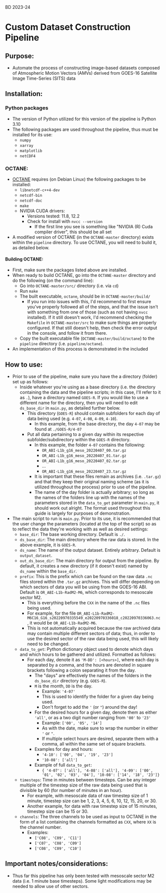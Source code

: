 BD 2023-24

# Custom Dataset Construction Pipeline

## Purpose:
- Automate the process of constructing image-based datasets composed of Atmospheric Motion Vectors (AMVs) derived from GOES-16 Satellite Image Time-Series (SITS) data

## Installation:
### Python packages
- The version of Python utilized for this version of the pipeline is Python 3.10
- The following packages are used throughout the pipeline, thus must be installed for its use:
    - `numpy`
    - `xarray`
    - `matplotlib`
    - `netCDF4`
### OCTANE:
- [OCTANE](https://github.com/JasonApke/OCTANE) requires (on Debian Linux) the following packages to be installed:
    - `libnetcdf-c++4-dev`
    - `netcdf-bin`
    - `netcdf-doc`
    - `make`
    - NVIDIA CUDA drivers:
        - Versions tested: 11.8, 12.2
        - Check for install with `nvcc --version`
            - If the first line you see is something like "NVIDIA (R) Cuda compiler driver", this should be all set
- A modified version of OCTANE (in the `OCTANE-master` directory) exists within the `pipeline` directory. To use OCTANE, you will need to build it, as detailed below.
#### Building OCTANE:
- First, make sure the packages listed above are installed.
- When ready to build OCTANE, go into the `OCTANE-master` directory and do the following (on the command line):
    - Go into `OCTANE-master/src/` directory (i.e. via `cd`)
    - Run `make`
    - The built executable, `octane`, should be in `OCTANE-master/build/`
        - If you run into issues with this, I'd recommend to first ensure you've properly followed all of the steps, and that the issue isn't with something from one of those (such as not having `nvcc` installed). If it still doesn't work, I'd recommend checking the `Makefile` in `OCTANE-master/src` to make sure things are properly configured. If that still doesn't help, then check the error output in the console, and follow it from there.
    - Copy the built executable file (`OCTANE-master/build/octane`) to the `pipeline` directory (i.e. `pipeline/octane`).
- An implementation of this process is demonstrated in the included 


## How to use:
- Prior to use of the pipeline, make sure you have the a directory (folder) set up as follows:
    - Inside whatever you're using as a base directory (i.e. the directory containing the data and the pipeline scripts; in this case, I'll refer to it as `.`), have a directory named `GOES-R`. If you would like to use a different name for the directory, then you will need to edit `ds_base_dir` in `main.py`, as detailed further below.
        - This directory (`GOES-R`) should contain subfolders for each day of data being used (e.g. `4-07`, `4-08`, `4-09`, `4-10`).
            - In this example, from the base directory, the day `4-07` may be found at `./GOES-R/4-07`
        - Put all data pertaining to a given day within its respective subfolder/subdirectory within the `GOES-R` directory.
            - In this example, the folder `4-07` contains the following:
                - `OR_ABI-L1b_g16_meso_20220407_00.tar.gz`
                - `OR_ABI-L1b_g16_meso_20220407_01.tar.gz`
                - `OR_ABI-L1b_g16_meso_20220407_02.tar.gz`
                - ...
                - `OR_ABI-L1b_g16_meso_20220407_23.tar.gz`
            - It is important that these files remain as archives (i.e. `.tar.gz`) and that they keep their original naming scheme (as it is utilized throughout the process) prior to use of the pipeline.
            - The name of the day folder is actually arbitrary; so long as the names of the folders line up with the names of the parameters stored in the `data_to_get` parameter in `main.py`, it should work out alright. The format used throughout this guide is largely for purposes of demonstration.
- The main script to run is `main.py`. Prior to its use, it is recommended that the user change the parameters (located at the top of the script) so as to reflect the data they're working with as well as desired settings:
    - `base_dir`: The base working directory. Default is `./`.
    - `ds_base_dir`: The main directory where the raw data is stored. In the above example, it is `GOES-R`.
    - `ds_name`: The name of the output dataset. Entirely arbitrary. Default is `output_dataset`.
    - `out_ds_base_dir`: The main directory for output from the pipeline. By default, it creates a new directory (if it doesn't exist) named by `ds_name` within the `base_dir`.
    - `prefix`: This is the prefix which can be found on the raw data `.nc` files stored within the `.tar.gz` archives. This will differ depending on which sectors of data you will be using from the GOES-16 ABI. Default is `OR_ABI-L1b-RadM2-M6`, which corresponds to mesoscale sector M2.
        - This is everything before the `CXX` in the name of the `.nc` files being used. 
        - For example, for the file `OR_ABI-L1b-RadM2-M6C16_G16_s20220970335549_e20220970336018_c20220970336063.nc`, it would be `OR_ABI-L1b-RadM2-M6`. 
        - This is not automatically acquired because the raw archived data may contain multiple different sectors of data; thus, in order to use the desired sector of the raw data being used, this will likely need to be changed.
    - `data_to_get`: Python dictionary object used to denote which days and which hours to be gathered and utilized. Formatted as follows:
        - For each day, denote it as `'M-DD': [<hours>]`, where each day is separated by a comma, and the hours are denoted in square brackets following a colon separating it from the day.
            - The "days" are effectively the names of the folders in the `ds_base_dir` directory (e.g. `GOES-R`).
            - `M` is the month, `DD` is the day.
                - Example: `'4-07'`
                - This is used to identify the folder for a given day being used.
                - Don't forget to add the `'` (or `"`) around the day!
            - For the desired hours for a given day, denote them as either `'all'`, or as a two digit number ranging from `'00'` to `'23'`
                - Example: `['00', '05', '14']`
                - As with the date, make sure to wrap the number in either `'` or `"`.
                - If multiple select hours are desired, separate them with a comma, all within the same set of square brackets.
            - Examples for day and hours:
                - `'4-10': ['00', '04', '19', '23']`
                - `'10-08': ['all']`
            - Example of full `data_to_get`: 
                - `{ '4-07': ['all'], '4-08': ['all'], '4-09': ['00', '01', '02', '03', '04'], '10-08': ['14', '18', '23']}`
    - `timesteps`: Time in minutes between timesteps. Can be any integer multiple of the timestep size of the raw data being used that is divisible by 60 (for number of minutes in an hour).
        - For example, with mesoscale data of raw timestep size of 1 minute, timestep size can be 1, 2, 3, 4, 5, 6, 10, 12, 15, 20, or 30.
        - Another example, for data with raw timestep size of 15 minutes, timestep size can be 15 or 30.
    - `channels`: The three channels to be used as input to OCTANE in the form of a list containing the channels formatted as `CXX`, where `XX` is the channel number.
        - Examples:
            - `['C08', 'C09', 'C11']`
            - `['C07', 'C08', 'C09']`
            - `['C08', 'C09', 'C10']`    
    


## Important notes/considerations:
- Thus far this pipeline has only been tested with mesoscale sector M2 data (i.e. 1 minute base timesteps). Some light modifications may be needed to allow use of other sectors.
